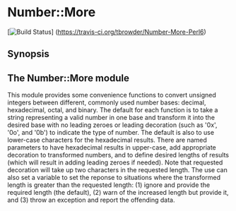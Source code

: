 # Number::More

[![Build Status](https://travis-ci.org/tbrowder/Number-More-Perl6.svg?branch=master)]
  (https://travis-ci.org/tbrowder/Number-More-Perl6)

## Synopsis


## The Number::More module

This module provides some convenience functions to convert unsigned integers between different, commonly used 
number bases: decimal, hexadecimal, octal, and binary. The default for each function is to take a string representing
a valid number in one base and transform it into the desired base with no leading zeroes or leading decoration (such
as '0x', '0o', and '0b') to indicate
the type of number.  The default is also to use lower-case characters for the hexadecimal results.  There are named
parameters to have hexadecimal results in upper-case, add appropriate decoration to transformed numbers, and to
define desired lengths of results (which will result in adding leading zeroes if needed).  Note that requested 
decoration will take up two characters in the requested length. The use can also set a variable to
set the reponse to situations where the transformed length is greater than the requested length: (1) ignore and provide
the required length (the default), (2) warn of the increased length but provide it, and (3) throw an exception
and report the offending data.






